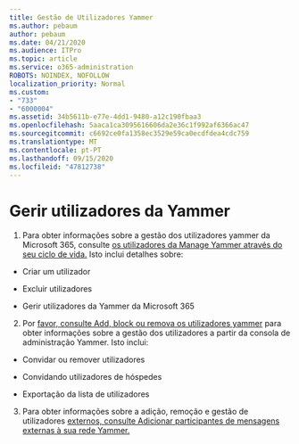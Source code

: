 ```yaml
---
title: Gestão de Utilizadores Yammer
ms.author: pebaum
author: pebaum
ms.date: 04/21/2020
ms.audience: ITPro
ms.topic: article
ms.service: o365-administration
ROBOTS: NOINDEX, NOFOLLOW
localization_priority: Normal
ms.custom:
- "733"
- "6000004"
ms.assetid: 34b5611b-e77e-4dd1-9480-a12c190fbaa3
ms.openlocfilehash: 5aaca1ca3095616606da2e36c1f992af6366ac47
ms.sourcegitcommit: c6692ce0fa1358ec3529e59ca0ecdfdea4cdc759
ms.translationtype: MT
ms.contentlocale: pt-PT
ms.lasthandoff: 09/15/2020
ms.locfileid: "47812738"
---
```

# <a name="managing-yammer-users"></a>Gerir utilizadores da Yammer

1. Para obter informações sobre a gestão dos utilizadores yammer da Microsoft 365, consulte [os utilizadores da Manage Yammer através do seu ciclo de vida.](https://docs.microsoft.com/yammer/manage-yammer-users/manage-users-across-their-lifecycle) Isto inclui detalhes sobre:

  - Criar um utilizador

  - Excluir utilizadores

  - Gerir utilizadores da Yammer da Microsoft 365

2. Por [favor, consulte Add, block ou remova os utilizadores yammer](https://alchemyportal.azurewebsites.net/Rule/ManageYammer%20users%20across%20their%20lifecycle%20from%20Office%20365) para obter informações sobre a gestão dos utilizadores a partir da consola de administração Yammer. Isto inclui:

  - Convidar ou remover utilizadores

  - Convidando utilizadores de hóspedes

  - Exportação da lista de utilizadores

3. Para obter informações sobre a adição, remoção e gestão de utilizadores [externos, consulte Adicionar participantes de mensagens externas à sua rede Yammer.](https://docs.microsoft.com/yammer/work-with-external-users/add-external-participants)
